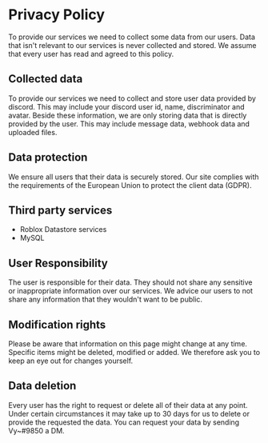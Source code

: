# Privacy Policy
To provide our services we need to collect some data from our users. Data that isn't relevant to our services is never collected and stored. We assume that every user has read and agreed to this policy.

## Collected data
To provide our services we need to collect and store user data provided by discord. This may include your discord user id, name, discriminator and avatar.
Beside these information, we are only storing data that is directly provided by the user. This may include message data, webhook data and uploaded files.

## Data protection
We ensure all users that their data is securely stored. Our site complies with the requirements of the European Union to protect the client data (GDPR).

## Third party services
- Roblox Datastore services 
- MySQL 

## User Responsibility
The user is responsible for their data. They should not share any sensitive or inappropriate information over our services. We advice our users to not share any information that they wouldn't want to be public.

## Modification rights
Please be aware that information on this page might change at any time. Specific items might be deleted, modified or added. We therefore ask you to keep an eye out for changes yourself.

## Data deletion
Every user has the right to request or delete all of their data at any point. Under certain circumstances it may take up to 30 days for us to delete or provide the requested the data.
You can request your data by sending Vy~#9850 a DM.
